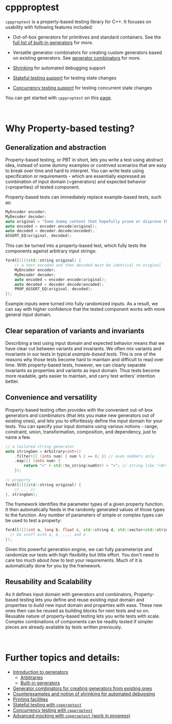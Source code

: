 # cppproptest

`cppproptest` is a property-based testing library for C++. It focuses on usability with following features included:

* Out-of-box generators for primitives and standard containers. See the [full list of built-in generators](doc/Generators.md#arbitraries-provided-by-cppproptest) for more.

* Versatile generator combinators for creating custom generators based on existing generators. See [generator combinators](doc/Combinators.md) for more.
* [Shrinking](doc/Shrinking.md) for automated debugging support
* [Stateful testing support](doc/StatefulTesting.md) for testing state changes
* [Concurrency testing support](doc/ConcurrencyTesting.md) for testing concurrent state changes

You can get started with `cppproptest` on this [page](doc/GettingStarted.md).

&nbsp;

# Why Property-based testing?

## Generalization and abstraction

Property-based testing, or PBT in short, lets you write a test using abstract idea, instead of some dummy examples or contrived scenarios that are easy to break over time and hard to interpret. You can write tests using specification or requirements - which are essentially expressed as combination of input domain (=generators) and expected behavior (=properties) of tested component. 

Property-based tests can immediately replace example-based tests, such as:

```cpp
MyEncoder encoder;
MyDecoder decoder;    
auto original = "Some dummy content that hopefully prove or disprove this encoder/decoder works";
auto encoded = encoder.encode(original);
auto decoded = decoder.decode(encoded);
ASSERT_EQ(original, decoded);
```

This can be turned into a property-based test, which fully tests the components against arbitrary input strings:

```cpp
forAll([](std::string original) {
    // a text encoded and then decoded must be identical to original
    MyEncoder encoder;
    MyDecoder decoder;    
    auto encoded = encoder.encode(original);
    auto decoded = decoder.decode(encoded);
    PROP_ASSERT_EQ(original, decoded);
});
```

Example inputs were turned into fully randomized inputs. As a result, we can say with higher confidence that the tested component works with more general input domain.

## Clear separation of variants and invariants

Describing a test using input domain and expected behavior means that we have clear cut between variants and invariants. 
We often mix variants and invariants in our tests in typical *example-based tests*. This is one of the reasons why those tests become hard to maintain and difficult to read over time. With property-based tests, however, we can clearly separate invariants as properties and variants as input domain. Thus tests become more readable, gets easier to maintain, and carry test writers' intention better.

## Convenience and versatility

Property-based testing often provides with the convenient out-of-box generators and combinators (that lets you make new generators out of existing ones), and lets you to effortlessly define the input domain for your tests. You can specify your input domains using various notions - range, constraint, union, transformation, composition, and dependency, just to name a few.

```cpp
// a tailored string generator
auto stringGen = Arbitrary<int>()
    .filter([] (int& num) { num % 2 == 0; }) // even numbers only
    .map([] (int& num) {
        return "<" + std::to_string(numStr) + ">"; // string like "<0>", ..., "<n>"
    });
    
// property
forAll([](std::string original) {
    // ... //
}, stringGen);
```

The framework identifies the parameter types of a given property function. It then automatically feeds in the randomly generated values of those types to the function. Any number of parameters of simple or complex types can be used to test a property:

```cpp
forAll([](int a, long b, float c, std::string d, std::vector<std::string> e, std::map<int, std::string> e) {
  // Do stuff with a, b, ..., and e
});
```

Given this powerful generation engine, we can fully parameterize and randomize our tests with high flexibility but little effort. You don't need to care too much about *how* to test your requirements. Much of it is automatically done for you by the framework.


## Reusability and Scalability

As it defines input domain with generators and combinators, Property-based testing lets you define and reuse existing input domain and properties to build new input domain and properties with ease. These new ones then can be reused as building blocks for next tests and so on. Reusable nature of property-based testing lets you write tests with scale. Complex combinations of components can be readily tested if simpler pieces are already available by tests written previously.

&nbsp;


# Further topics and details:

* [Introduction to generators](doc/Generators.md)
    * [Arbitraries](doc/Generators.md#arbitraries---the-globally-default-generators)
    * [Built-in generators](doc/Generators.md#arbitraries---the-globally-default-generators)
* [Generator combinators for creating generators from existing ones](doc/Combinators.md)
* [Counterexamples and notion of shrinking for automated debugging](doc/Shrinking.md)
* [Printing facilities](doc/Printing.md)
* [Stateful testing with `cppproptest`](doc/StatefulTesting.md)
* [Concurrency testing with `cppproptest`](doc/ConcurrencyTesting.md)
* [Advanced mocking with `cppproptest` (work in progress)](doc/Mocking.md)

